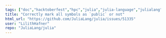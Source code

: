 ```yaml
---
tags: ["doc","hacktoberfest","hpc","julia","julia-language","julialang","machine-learning","numerical","programming-language","science","scientific"]
title: "Correctly mark all symbols as `public` or not"
html_url: "https://github.com/JuliaLang/julia/issues/51335"
user: "LilithHafner"
repo: "JuliaLang/julia"
---
```


